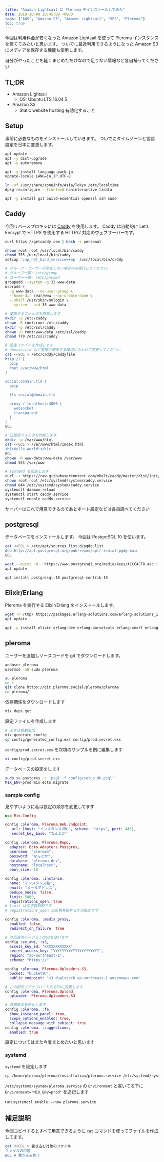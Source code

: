```yaml
---
title: "Amazon Lightsail に Pleroma をインストールしてみた"
date: 2018-10-08 20:45:00 +0900
tags: ["AWS", "Amazon S3", "Amazon Lightsail", "VPS", "Pleroma"]
toc: true
---
```

今回は利用料金が安くなった Amazon Lightsail を使って Pleroma インスタンスを建ててみたいと思います。
ついでに最近利用できるようになった Amazon S3 にメディアを保存する機能も使用します。

自分がやったことを軽くまとめただけなので足りない情報など各自補ってください

## TL;DR
- Amazon Lightsail
	- OS: Ubuntu LTS 16.04.5
- Amazon S3
	- Static website hosting 有効化すること

## Setup
事前に必要なものをインストールしていきます。
ついでにタイムゾーンと言語設定を日本に変更します。

```sh
apt update
apt -y dist-upgrade
apt -y autoremove

apt -y install language-pack-ja
update-locale LANG=ja_JP.UTF-8

ln -sf /usr/share/zoneinfo/Asia/Tokyo /etc/localtime
dpkg-reconfigure --frontend noninteractive tzdata

apt -y install git build-essential openssl ssh sudo
```

## Caddy
今回リバースプロキシには [Caddy](https://caddyserver.com/) を使用します。
Caddy は自動的に Let’s Encrypt で HTTPS を使用する HTTP/2 対応のウェブサーバーです。

```sh
curl https://getcaddy.com | bash -s personal

chown root:root /usr/local/bin/caddy
chmod 755 /usr/local/bin/caddy
setcap 'cap_net_bind_service=+ep' /usr/local/bin/caddy

# グループ・ユーザーが存在しない場合のみ実行してください。
# グループ一覧: /etc/group
# ユーザー一覧: /etc/passwd
groupadd --system -g 33 www-data
useradd \
  -g www-data --no-user-group \
  --home-dir /var/www --no-create-home \
  --shell /usr/sbin/nologin \
  --system --uid 33 www-data

# 使用するフォルダを用意します
mkdir -p /etc/caddy
chown -R root:root /etc/caddy
mkdir -p /etc/ssl/caddy
chown -R root:www-data /etc/ssl/caddy
chmod 770 /etc/ssl/caddy

# 設定ファイルを作成します
# domain.tld など実際に使用する環境に合わせて変更してください
cat <<EOL > /etc/caddy/Caddyfile
http:// {
  gzip
  root /var/www/html
}

social.domain.tld {
  gzip

  tls social@domain.tld

  proxy / localhost:4000 {
    websocket
    transparent
  }
}
EOL

# 公開用フォルダを作成します
mkdir -p /var/www/html
cat <<EOL > /var/www/html/index.html
<h1>Hello World!</h1>
EOL
chown -R www-data:www-data /var/www
chmod 555 /var/www

# systemd を設定します
curl -s https://raw.githubusercontent.com/mholt/caddy/master/dist/init/linux-systemd/caddy.service -o /etc/systemd/system/caddy.service
chown root:root /etc/systemd/system/caddy.service
chmod 644 /etc/systemd/system/caddy.service
systemctl daemon-reload
systemctl start caddy.service
systemctl enable caddy.service
```

サーバーはこれで用意できるのであとポート設定などは各自調べてください

## postgresql
データベースをインストールします。
今回は PostgreSQL 10 を使います。

```sh
cat <<EOL > /etc/apt/sources.list.d/pgdg.list
deb http://apt.postgresql.org/pub/repos/apt/ xenial-pgdg main
EOL

wget --quiet -O - https://www.postgresql.org/media/keys/ACCC4CF8.asc | apt-key add -
apt update

apt install postgresql-10 postgresql-contrib-10
```

## Elixir/Erlang
Pleroma を実行する Elixir/Erlang をインストールします。

```sh
wget -P /tmp/ https://packages.erlang-solutions.com/erlang-solutions_1.0_all.deb && sudo dpkg -i /tmp/erlang-solutions_1.0_all.deb
apt update

apt -y install elixir erlang-dev erlang-parsetools erlang-xmerl erlang-tools
```

## pleroma
ユーザーを追加しソースコードを git でダウンロードします。

```sh
adduser pleroma
usermod -aG sudo pleroma

su pleroma
cd ~
git clone https://git.pleroma.social/pleroma/pleroma
cd pleroma/
```

依存関係をダウンロードします

```sh
mix deps.get
```

設定ファイルを作成します

```sh
# まずは自動生成
mix generate_config
cp config/generated_config.exs config/prod.secret.exs
```

`config/prod.secret.exs` を次項のサンプルを例に編集します

```sh
vi config/prod.secret.exs
```

データベースの設定をします

```sh
sudo su postgres -c 'psql -f config/setup_db.psql'
MIX_ENV=prod mix ecto.migrate
```

### sample config
見やすいように私は設定の順序を変更してます

```elixir
use Mix.Config

config :pleroma, Pleroma.Web.Endpoint,
   url: [host: "インスタンスURL", scheme: "https", port: 443],
   secret_key_base: "なんとか"

config :pleroma, Pleroma.Repo,
  adapter: Ecto.Adapters.Postgres,
  username: "pleroma",
  password: "なんとか",
  database: "pleroma_dev",
  hostname: "localhost",
  pool_size: 10

config :pleroma, :instance,
  name: "インスタンス名",
  email: "メールアドレス",
  dedupe_media: false,
  limit: 5000,
  registrations_open: true
# limit は文字数制限です
# registrations_open は新規登録するかの設定です

config :pleroma, :media_proxy,
  enabled: false,
  redirect_on_failure: true

# 今回東京リージョンのS3を使います
config :ex_aws, :s3,
  access_key_id: "XXXXXXXXXXXX",
  secret_access_key: "YYYYYYYYYYYYYYYYYYYYY",
  region: "ap-northeast-1",
  scheme: "https://"

config :pleroma, Pleroma.Uploaders.S3,
  bucket: "bucket名",
  public_endpoint: "s3.dualstack.ap-northeast-1.amazonaws.com"

# この部分でアップロード先をS3に変更します
config :pleroma, Pleroma.Upload,
  uploader: Pleroma.Uploaders.S3

# 各機能の有効化します
config :pleroma, :fe,
  show_instance_panel: true,
  scope_options_enabled: true,
  collapse_message_with_subject: true
config :pleroma, :suggestions,
  enabled: true
```

設定についてはまた今度まとめたいと思います

### systemd
`systemd` を設定します

```sh
cp /home/pleroma/pleroma/installation/pleroma.service /etc/systemd/system/pleroma.service
```

`/etc/systemd/system/pleroma.service` の `Environment` と書いてる下に `Environment="MIX_ENV=prod"` を追記します

run `systemctl enable --now pleroma.service`

## 補足説明

今回コピペするとすべて用意できるように `cat` コマンドを使ってファイルを作成してます。

```sh
cat <<EOL > 書き込む対象のファイル
ファイルの内容
EOL # 書き込み終了
```
